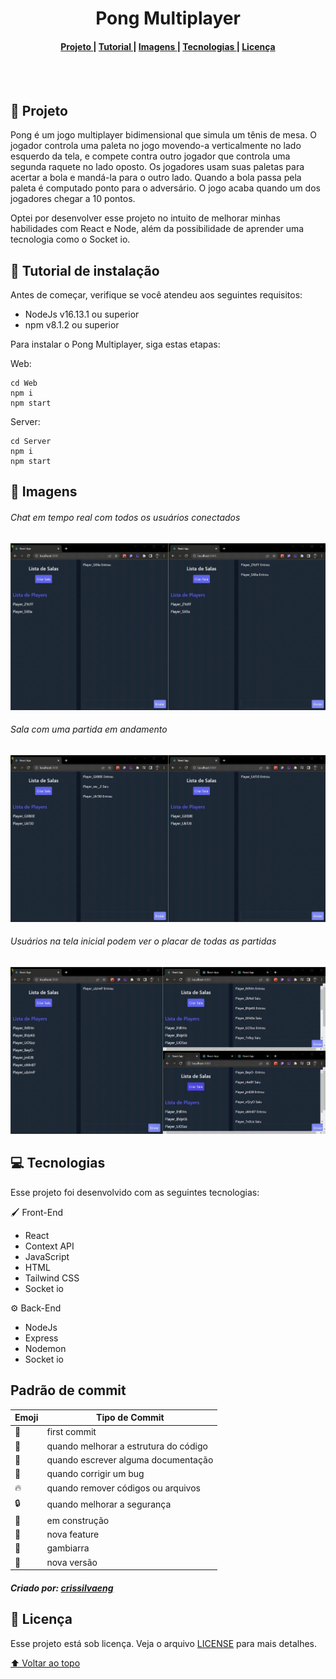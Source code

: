 <h1 name='nome-do-projeto' align="center">Pong Multiplayer</h1>
<h4 align="center">
  <a href="#Projeto" >
    Projeto
  </a>
  |
  <a href="#Tutorial" >
    Tutorial
  </a>
  |
  <a href="#Imagens" >
    Imagens
  </a>
  |
  <a href="#Tecnologias" >
    Tecnologias
  </a>
  |
  <a href="#Licenca" >
    Licença
  </a>
</h4>
<br>
<br>
<h2 name="Projeto">📃 Projeto</h2>

Pong é um jogo multiplayer bidimensional que simula um tênis de mesa. O jogador controla uma paleta no jogo movendo-a verticalmente no lado esquerdo da tela, e compete contra outro jogador que controla uma segunda raquete no lado oposto. Os jogadores usam suas paletas para acertar a bola e mandá-la para o outro lado. Quando a bola passa pela paleta é computado ponto para o adversário. O jogo acaba quando um dos jogadores chegar a 10 pontos.

Optei por desenvolver esse projeto no intuito de melhorar minhas habilidades com React e Node, além da possibilidade de aprender uma tecnologia como o Socket io.

<h2 name="Tutorial">🔧 Tutorial de instalação</h2>

Antes de começar, verifique se você atendeu aos seguintes requisitos:

- NodeJs v16.13.1 ou superior
- npm v8.1.2 ou superior

Para instalar o Pong Multiplayer, siga estas etapas:

Web:

```
cd Web
npm i
npm start
```

Server:

```
cd Server
npm i
npm start
```

<h2 name="Imagens">🎴 Imagens</h2>

<h6>Chat em tempo real com todos os usuários conectados</h6>
<p align="center">
  <img src='./Github/chat.gif' />
</p>

<h6>Sala com uma partida em andamento</h6>
<p align="center">
  <img src='./Github/jogo.gif' />
</p>

<h6>Usuários na tela inicial podem ver o placar de todas as partidas</h6>
<p align="center">
  <img src='./Github/placar.gif' />
</p>

<h2 name="Tecnologias">💻 Tecnologias</h2>

Esse projeto foi desenvolvido com as seguintes tecnologias:

🖌️ Front-End

- React
- Context API
- JavaScript
- HTML
- Tailwind CSS
- Socket io

⚙️ Back-End

- NodeJs
- Express
- Nodemon
- Socket io

<h2>Padrão de commit</h2>

| Emoji          | Tipo de Commit                        |
| -------------- | ------------------------------------- |
| :tada:         | first commit                          |
| :art:          | quando melhorar a estrutura do código |
| :memo:         | quando escrever alguma documentação   |
| :bug:          | quando corrigir um bug                |
| :fire:         | quando remover códigos ou arquivos    |
| :lock:         | quando melhorar a segurança           |
| :construction: | em construção                         |
| :rocket:       | nova feature                          |
| :see_no_evil:  | gambiarra                             |
| :gift:         | nova versão                           |

<h5>Criado por: <a href='https://gist.github.com/crissilvaeng/dfb5b14f8eb2c25df4fd8a49f4f03252'>crissilvaeng</a></h5>

<h2 name="Licenca">📝 Licença</h2>

Esse projeto está sob licença. Veja o arquivo [LICENSE](LICENSE) para mais detalhes.

[⬆ Voltar ao topo](#nome-do-projeto)
